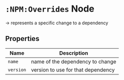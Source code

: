 # `:NPM:Overrides` Node  
  
-> represents a specific change to a dependency
  
## Properties  
  
| Name      | Description                        |
| --------- | ---------------------------------- |
| `name`    | name of the dependency to change   |
| `version` | version to use for that dependency |
